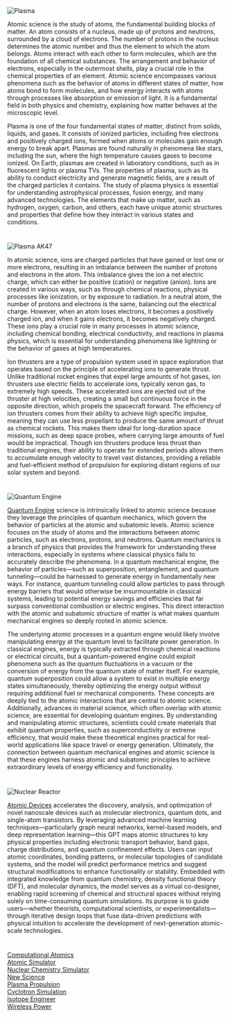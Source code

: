![Plasma](https://github.com/user-attachments/assets/2af6b0ea-f9a2-451a-8824-7f0cd6364d03)

Atomic science is the study of atoms, the fundamental building blocks of matter. An atom consists of a nucleus, made up of protons and neutrons, surrounded by a cloud of electrons. The number of protons in the nucleus determines the atomic number and thus the element to which the atom belongs. Atoms interact with each other to form molecules, which are the foundation of all chemical substances. The arrangement and behavior of electrons, especially in the outermost shells, play a crucial role in the chemical properties of an element. Atomic science encompasses various phenomena such as the behavior of atoms in different states of matter, how atoms bond to form molecules, and how energy interacts with atoms through processes like absorption or emission of light. It is a fundamental field in both physics and chemistry, explaining how matter behaves at the microscopic level.

Plasma is one of the four fundamental states of matter, distinct from solids, liquids, and gases. It consists of ionized particles, including free electrons and positively charged ions, formed when atoms or molecules gain enough energy to break apart. Plasmas are found naturally in phenomena like stars, including the sun, where the high temperature causes gases to become ionized. On Earth, plasmas are created in laboratory conditions, such as in fluorescent lights or plasma TVs. The properties of plasma, such as its ability to conduct electricity and generate magnetic fields, are a result of the charged particles it contains. The study of plasma physics is essential for understanding astrophysical processes, fusion energy, and many advanced technologies. The elements that make up matter, such as hydrogen, oxygen, carbon, and others, each have unique atomic structures and properties that define how they interact in various states and conditions.

#

![Plasma AK47](https://github.com/user-attachments/assets/a588ddd2-39b9-4368-8e9f-3ad9d4736f15)

In atomic science, ions are charged particles that have gained or lost one or more electrons, resulting in an imbalance between the number of protons and electrons in the atom. This imbalance gives the ion a net electric charge, which can either be positive (cation) or negative (anion). Ions are created in various ways, such as through chemical reactions, physical processes like ionization, or by exposure to radiation. In a neutral atom, the number of protons and electrons is the same, balancing out the electrical charge. However, when an atom loses electrons, it becomes a positively charged ion, and when it gains electrons, it becomes negatively charged. These ions play a crucial role in many processes in atomic science, including chemical bonding, electrical conductivity, and reactions in plasma physics, which is essential for understanding phenomena like lightning or the behavior of gases at high temperatures.

Ion thrusters are a type of propulsion system used in space exploration that operates based on the principle of accelerating ions to generate thrust. Unlike traditional rocket engines that expel large amounts of hot gases, ion thrusters use electric fields to accelerate ions, typically xenon gas, to extremely high speeds. These accelerated ions are ejected out of the thruster at high velocities, creating a small but continuous force in the opposite direction, which propels the spacecraft forward. The efficiency of ion thrusters comes from their ability to achieve high specific impulse, meaning they can use less propellant to produce the same amount of thrust as chemical rockets. This makes them ideal for long-duration space missions, such as deep space probes, where carrying large amounts of fuel would be impractical. Though ion thrusters produce less thrust than traditional engines, their ability to operate for extended periods allows them to accumulate enough velocity to travel vast distances, providing a reliable and fuel-efficient method of propulsion for exploring distant regions of our solar system and beyond.

#

![Quantum Engine](https://github.com/user-attachments/assets/0a206eb0-d03a-4b09-a1cd-e00143e779e5)

[Quantum Engine](https://chatgpt.com/g/g-67a43c96f6d481919c705965019312be-quantum-engine) science is intrinsically linked to atomic science because they leverage the principles of quantum mechanics, which govern the behavior of particles at the atomic and subatomic levels. Atomic science focuses on the study of atoms and the interactions between atomic particles, such as electrons, protons, and neutrons. Quantum mechanics is a branch of physics that provides the framework for understanding these interactions, especially in systems where classical physics fails to accurately describe the phenomena. In a quantum mechanical engine, the behavior of particles—such as superposition, entanglement, and quantum tunneling—could be harnessed to generate energy in fundamentally new ways. For instance, quantum tunneling could allow particles to pass through energy barriers that would otherwise be insurmountable in classical systems, leading to potential energy savings and efficiencies that far surpass conventional combustion or electric engines. This direct interaction with the atomic and subatomic structure of matter is what makes quantum mechanical engines so deeply rooted in atomic science.

The underlying atomic processes in a quantum engine would likely involve manipulating energy at the quantum level to facilitate power generation. In classical engines, energy is typically extracted through chemical reactions or electrical circuits, but a quantum-powered engine could exploit phenomena such as the quantum fluctuations in a vacuum or the conversion of energy from the quantum state of matter itself. For example, quantum superposition could allow a system to exist in multiple energy states simultaneously, thereby optimizing the energy output without requiring additional fuel or mechanical components. These concepts are deeply tied to the atomic interactions that are central to atomic science. Additionally, advances in material science, which often overlap with atomic science, are essential for developing quantum engines. By understanding and manipulating atomic structures, scientists could create materials that exhibit quantum properties, such as superconductivity or extreme efficiency, that would make these theoretical engines practical for real-world applications like space travel or energy generation. Ultimately, the connection between quantum mechanical engines and atomic science is that these engines harness atomic and subatomic principles to achieve extraordinary levels of energy efficiency and functionality.

#

![Nuclear Reactor](https://github.com/user-attachments/assets/353ba33f-5f93-4249-8cbf-35d985816772)

[Atomic Devices](https://chatgpt.com/g/g-67e77b9ad1c8819187e01263c44a0375-atomic-devices) accelerates the discovery, analysis, and optimization of novel nanoscale devices such as molecular electronics, quantum dots, and single-atom transistors. By leveraging advanced machine learning techniques—particularly graph neural networks, kernel-based models, and deep representation learning—this GPT maps atomic structures to key physical properties including electronic transport behavior, band gaps, charge distributions, and quantum confinement effects. Users can input atomic coordinates, bonding patterns, or molecular topologies of candidate systems, and the model will predict performance metrics and suggest structural modifications to enhance functionality or stability. Embedded with integrated knowledge from quantum chemistry, density functional theory (DFT), and molecular dynamics, the model serves as a virtual co-designer, enabling rapid screening of chemical and structural spaces without relying solely on time-consuming quantum simulations. Its purpose is to guide users—whether theorists, computational scientists, or experimentalists—through iterative design loops that fuse data-driven predictions with physical intuition to accelerate the development of next-generation atomic-scale technologies.

#

[Computational Atomics](https://chatgpt.com/g/g-D8hkmPnIE-computational-atomics)
<br>
[Atomic Simulator](https://chatgpt.com/g/g-QYk4U8bhT-atomic-simulator)
<br>
[Nuclear Chemistry Simulator](https://chatgpt.com/g/g-KaoQIF4e8-nuclear-chemistry-simulator)
<br>
[New Science](https://github.com/sourceduty/New_Science)
<br>
[Plasma Propulsion](https://chatgpt.com/g/g-67e74fab524081918e2f34d56b10b806-plasma-propulsion)
<br>
[Cyclotron Simulation](https://github.com/sourceduty/Cyclotron_Simulation)
<br>
[Isotope Engineer](https://chatgpt.com/g/g-RRyTFbzOP-isotope-engineer)
<br>
[Wireless Power](https://github.com/sourceduty/Wireless_Power)
